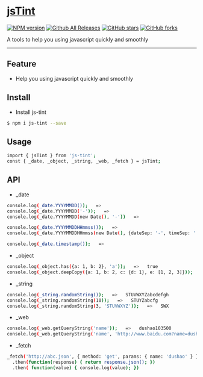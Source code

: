 # [jsTint](https://github.com/dushao103500/js-tint)
[![NPM version](https://img.shields.io/npm/v/js-tint.svg?style=flat)](https://npmjs.org/package/js-tint)
[![Github All Releases](https://img.shields.io/github/downloads/dushao103500/js-tint/total.svg)]()
[![GitHub stars](https://img.shields.io/github/stars/dushao103500/js-tint.svg?style=social&label=Star)]()
[![GitHub forks](https://img.shields.io/github/forks/dushao103500/js-tint.svg?style=social&label=Fork)]()

A tools to help you using javascript quickly and smoothly

----

## Feature

- Help you using javascript quickly and smoothly


## Install

- Install js-tint

```bash
$ npm i js-tint --save
```

## Usage
```bash
import { jsTint } from 'js-tint';
const { _date, _object, _string, _web, _fetch } = jsTint;
```

## API

- _date

```bash
console.log(_date.YYYYMMDD());   =>   
console.log(_date.YYYYMMDD('-'));   =>   
console.log(_date.YYYYMMDD(new Date(), '-'))   =>   

console.log(_date.YYYYMMDDHHmmss());   =>   
console.log(_date.YYYYMMDDHHmmss(new Date(), {dateSep: '-', timeSep: ':'}));   =>   

console.log(_date.timestamp());   =>   
```

- _object

```bash
console.log(_object.has({a: 1, b: 2}, 'a'));   =>   true
console.log(_object.deepCopy({a: 1, b: 2, c: {d: 1}, e: [1, 2, 3]}));   =>   {a: 1, b: 2, c: {d: 1}, e: [1, 2, 3]}
```

- _string

```bash
console.log(_string.randomString());   =>   STUVWXYZabcdefgh
console.log(_string.randomString(10));   =>   STUYZabcfg
console.log(_string.randomString(3, 'STUVWXYZ'));   =>   SWX
```

- _web

```bash
console.log(_web.getQueryString('name'));   =>   dushao103500
console.log(_web.getQueryString('name', 'http://www.baidu.com?name=dushao&password=12345'));   =>   dushao
```

- _fetch

```bash
_fetch('http://abc.json', { method: 'get', params: { name: 'dushao' } })
  .then(function(response) { return response.json(); })
  .then( function(value) { console.log(value); })


```
